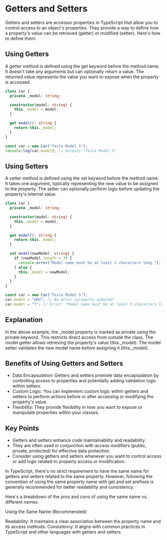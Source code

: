 # Getters and Setters

Getters and setters are accessor properties in TypeScript that allow you to control access to an object's properties. They provide a way to define how a property's value can be retrieved (getter) or modified (setter). Here's how to define them:

## Using Getters

A getter method is defined using the get keyword before the method name.
It doesn't take any arguments but can optionally return a value.
The returned value represents the value you want to expose when the property is accessed.

```ts
class Car {
  private _model: string;

  constructor(model: string) {
    this._model = model;
  }

  get model(): string {
    return this._model;
  }
}

const car = new Car("Tesla Model S");
console.log(car.model); // Outputs "Tesla Model S"
```

## Using Setters

A setter method is defined using the set keyword before the method name.
It takes one argument, typically representing the new value to be assigned to the property.
The setter can optionally perform logic before updating the property's internal value.

```ts
class Car {
  private _model: string;

  constructor(model: string) {
    this._model = model;
  }

  get model(): string {
    return this._model;
  }

  set model(newModel: string) {
    if (newModel.length < 3) {
      console.error("Model name must be at least 3 characters long.");
    } else {
      this._model = newModel;
    }
  }
}

const car = new Car("Tesla Model S");
car.model = "HRV"; // No error (property updated)
car.model = "T"; // Error: "Model name must be at least 3 characters long."
```

## Explanation

In the above example, the \_model property is marked as private using the private keyword. This restricts direct access from outside the class.
The model getter allows retrieving the property's value (this.\_model).
The model setter validates the new model name before assigning it (this.\_model).

## Benefits of Using Getters and Setters

- Data Encapsulation: Getters and setters promote data encapsulation by controlling access to properties and potentially adding validation logic within setters.
- Custom Logic: You can implement custom logic within getters and setters to perform actions before or after accessing or modifying the property's value.
- Flexibility: They provide flexibility in how you want to expose or manipulate properties within your classes.

## Key Points

- Getters and setters enhance code maintainability and readability.
- They are often used in conjunction with access modifiers (public, private, protected) for effective data protection.
- Consider using getters and setters whenever you want to control access or add logic related to property access or modification.

In TypeScript, there's no strict requirement to have the same name for getters and setters related to the same property. However, following the convention of using the same property name with get and set prefixes is generally recommended for better readability and consistency.

Here's a breakdown of the pros and cons of using the same name vs. different names:

Using the Same Name (Recommended):

Readability: It maintains a clear association between the property name and its access methods.
Consistency: It aligns with common practices in TypeScript and other languages with getters and setters.
